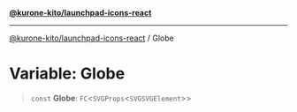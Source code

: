 [**@kurone-kito/launchpad-icons-react**](../README.md)

***

[@kurone-kito/launchpad-icons-react](../globals.md) / Globe

# Variable: Globe

> `const` **Globe**: `FC`\<`SVGProps`\<`SVGSVGElement`\>\>
